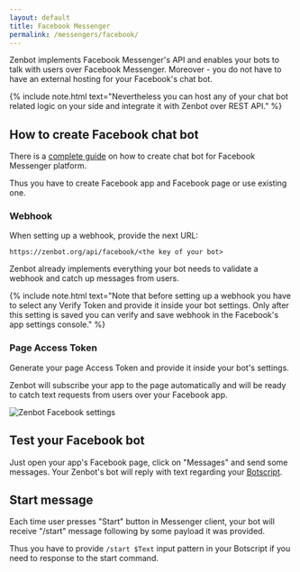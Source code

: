 ```yaml
---
layout: default
title: Facebook Messenger
permalink: /messengers/facebook/
---
```


Zenbot implements Facebook Messenger\'s API and enables your bots to talk with users over Facebook Messenger.
Moreover - you do not have to have an external hosting for your Facebook\'s chat bot.

{% include note.html text="Nevertheless you can host any of your chat bot related logic on your side and integrate it with Zenbot over REST API." %}

## How to create Facebook chat bot
There is a [complete guide](https://developers.facebook.com/docs/messenger-platform/quickstart) on how to create chat bot for Facebook Messenger platform.

Thus you have to create Facebook app and Facebook page or use existing one.

### Webhook
When setting up a webhook, provide the next URL:

`https://zenbot.org/api/facebook/<the key of your bot>`

Zenbot already implements everything your bot needs to validate a webhook and catch up messages from users.

{% include note.html text="Note that before setting up a webhook you have to select any Verify Token and provide it inside your bot settings.
Only after this setting is saved you can verify and save webhook in the Facebook's app settings console." %}

### Page Access Token
Generate your page Access Token and provide it inside your bot\'s settings.

Zenbot will subscribe your app to the page automatically and will be ready to catch text requests from users over your Facebook app.

![Zenbot Facebook settings](/img/facebook.png)

## Test your Facebook bot
Just open your app\'s Facebook page, click on "Messages" and send some messages.
Your Zenbot\'s bot will reply with text regarding your [Botscript](/botscript/).

## Start message
Each time user presses "Start" button in Messenger client, your bot will receive "/start" message following by some payload it was provided.

Thus you have to provide `/start $Text` input pattern in your Botscript if you need to response to the start command.
